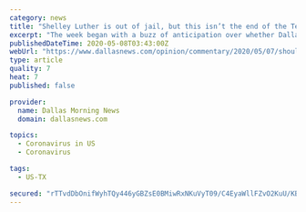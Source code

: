 ```yaml
---
category: news
title: "Shelley Luther is out of jail, but this isn’t the end of the Texas debate about government power"
excerpt: "The week began with a buzz of anticipation over whether Dallas salon owner Shelley Luther would be arrested for keeping her business open in violation of"
publishedDateTime: 2020-05-08T03:43:00Z
webUrl: "https://www.dallasnews.com/opinion/commentary/2020/05/07/should-gov-abbott-pardon-the-dallas-salon-owner-sentenced-to-jail-for-opening-her-doors/"
type: article
quality: 7
heat: 7
published: false

provider:
  name: Dallas Morning News
  domain: dallasnews.com

topics:
  - Coronavirus in US
  - Coronavirus

tags:
  - US-TX

secured: "rTTvdDbOnifWyhTQy446yGBZsE0BMiwRxNKuVyT09/C4EyaWllFZvO2KuU/KBlNSTEeItINpBvxT5KtMk4wOIAiXPTU5qBxIujbcAJU620ukpq60xWZIxoGA1xaWt6cPAUiB5adiNZaLotDyYYQoUtLU6c0AdYkAyU6oXF1jrxcqqz5qdVzhWzALnltYejVZfK8yx68n2LBg9VxDHvFTCc6jNJQWgMkUFl1Bnz640IWBngFNJU/hcXSoEXC+sBOOTHByf7vzAlyiK+CQ7tSbZR1XUNWAEgJJJNsKKwna6M9KGV1LHW7wy8ef7DM+SWicVgczKZNE+L/KB92/gSApaTnhhKnzZNRRbqBxEwymuUBwgW5A1+lKwu8t0E2vYscGcoo2SQ2n6qZlofiEXQP9xyTVMkYwIhRD9dT0uWZv61D/P2NWBRsI/eTNl7Q5onpWp89BHp10FxILHttQRAAlMt43c29ng4s6cdTKG6Rx4D4=;COU7RPgu++ABvkfJTV3R6A=="
---
```


